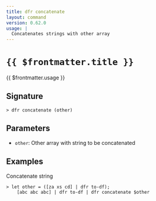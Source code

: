 ```yaml
---
title: dfr concatenate
layout: command
version: 0.62.0
usage: |
  Concatenates strings with other array
---
```


# `{{ $frontmatter.title }}`

<div style='white-space: pre-wrap;'>{{ $frontmatter.usage }}</div>

## Signature

```> dfr concatenate (other)```

## Parameters

 -  `other`: Other array with string to be concatenated

## Examples

Concatenate string
```shell
> let other = ([za xs cd] | dfr to-df);
    [abc abc abc] | dfr to-df | dfr concatenate $other
```
